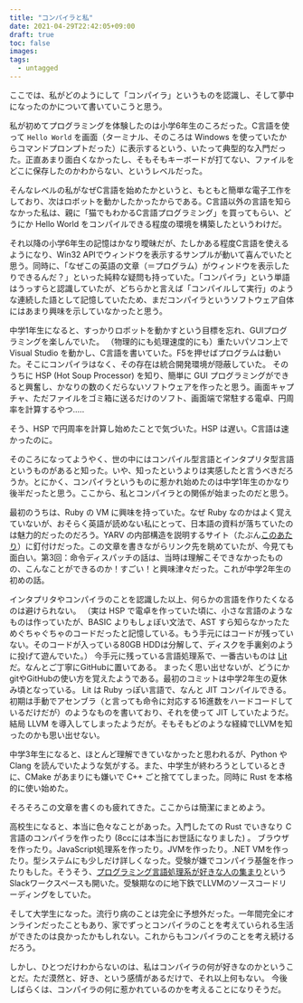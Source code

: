 ```yaml
---
title: "コンパイラと私"
date: 2021-04-29T22:42:05+09:00
draft: true
toc: false
images:
tags:
  - untagged
---
```


ここでは、私がどのようにして「コンパイラ」というものを認識し、そして夢中になったのかについて書いていこうと思う。

私が初めてプログラミングを体験したのは小学6年生のころだった。C言語を使って `Hello World` を画面（ターミナル、そのころは Windows を使っていたからコマンドプロンプトだった）に表示するという、いたって典型的な入門だった。正直あまり面白くなかったし、そもそもキーボードが打てない、ファイルをどこに保存したのかわからない、というレベルだった。

そんなレベルの私がなぜC言語を始めたかというと、もともと簡単な電子工作をしており、次はロボットを動かしたかったからである。C言語以外の言語を知らなかった私は、親に「猫でもわかるC言語プログラミング」を買ってもらい、どうにか Hello World をコンパイルできる程度の環境を構築したというわけだ。

それ以降の小学6年生の記憶はかなり曖昧だが、たしかある程度C言語を使えるようになり、Win32 APIでウィンドウを表示するサンプルが動いて喜んでいたと思う。同時に、「なぜこの英語の文章（＝プログラム）がウィンドウを表示したりできるんだ？」といった純粋な疑問も持っていた。「コンパイラ」という単語はうっすらと認識していたが、どちらかと言えば「コンパイルして実行」のような連続した語として記憶していたため、まだコンパイラというソフトウェア自体にはあまり興味を示していなかったと思う。

中学1年生になると、すっかりロボットを動かすという目標を忘れ、GUIプログラミングを楽しんでいた。
（物理的にも処理速度的にも）重たいパソコン上で Visual Studio を動かし、C言語を書いていた。F5を押せばプログラムは動いた。そこにコンパイラはなく、その存在は統合開発環境が隠蔽していた。
そのうちに HSP (Hot Soup Processor) を知り、簡単に GUI プログラミングができると興奮し、かなりの数のくだらないソフトウェアを作ったと思う。画面キャプチャ、ただファイルをゴミ箱に送るだけのソフト、画面端で常駐する電卓、円周率を計算するやつ.....

そう、HSP で円周率を計算し始めたことで気づいた。HSP は遅い。C言語は速かったのに。

そのころになってようやく、世の中にはコンパイル型言語とインタプリタ型言語というものがあると知った。いや、知ったというよりは実感したと言うべきだろうか。とにかく、コンパイラというものに惹かれ始めたのは中学1年生のかなり後半だったと思う。ここから、私とコンパイラとの関係が始まったのだと思う。

最初のうちは、Ruby の VM に興味を持っていた。なぜ Ruby なのかはよく覚えていないが、おそらく英語が読めない私にとって、日本語の資料が落ちていたのは魅力的だったのだろう。YARV の内部構造を説明するサイト（たぶん[このあたり](https://magazine.rubyist.net/articles/0007/0007-YarvManiacs.html)）に釘付けだった。この文章を書きながらリンク先を眺めていたが、今見ても面白い。第3回：命令ディスパッチの話は、当時は理解こそできなかったものの、こんなことができるのか！すごい！と興味津々だった。これが中学2年生の初めの話。

インタプリタやコンパイラのことを認識した以上、何らかの言語を作りたくなるのは避けられない。
（実は HSP で電卓を作っていた頃に、小さな言語のようなものは作っていたが、BASIC よりもしょぼい文法で、AST すら知らなかったためぐちゃぐちゃのコードだったと記憶している。もう手元にはコードが残っていない。そのコードが入っている80GB HDDは分解して、ディスクを手裏剣のように投げて遊んでいた。）
今手元に残っている言語処理系で、一番古いものは [Lit](https://github.com/maekawatoshiki/lit-x86) だ。なんとご丁寧にGitHubに置いてある。
まったく思い出せないが、どうにかgitやGitHubの使い方を覚えたようである。最初のコミットは中学2年生の夏休み頃となっている。
Lit は Ruby っぽい言語で、なんと JIT コンパイルできる。初期は手動でアセンブラ（と言っても命令に対応する16進数をハードコードしているだけだが）のようなものを書いており、それを使って JIT していたようだ。結局 LLVM を導入してしまったようだが。そもそもどのような経緯でLLVMを知ったのかも思い出せない。

中学3年生になると、ほとんど理解できていなかったと思われるが、Python や Clang を読んでいたような気がする。また、中学生が終わろうとしているときに、CMake があまりにも嫌いで C++ ごと捨ててしまった。同時に Rust を本格的に使い始めた。

そろそろこの文章を書くのも疲れてきた。ここからは簡潔にまとめよう。

高校生になると、本当に色々なことがあった。入門したての Rust でいきなり C言語のコンパイラを作ったり (8ccには本当にお世話になりました) 。 ブラウザを作ったり。JavaScript処理系を作ったり。JVMを作ったり。.NET VMを作ったり。型システムにも少しだけ詳しくなった。受験が嫌でコンパイラ基盤を作ったりもした。そうそう、[プログラミング言語処理系が好きな人の集まり](https://prog-lang-sys-ja-slack.github.io/wiki/)というSlackワークスペースも開いた。受験期なのに地下鉄でLLVMのソースコードリーディングをしていた。

そして大学生になった。流行り病のことは完全に予想外だった。一年間完全にオンラインだったこともあり、家でずっとコンパイラのことを考えていられる生活ができたのは良かったかもしれない。これからもコンパイラのことを考え続けるだろう。

しかし、ひとつだけわからないのは、私はコンパイラの何が好きなのかということだ。ただ漠然と、好き、という感情があるだけで、それ以上何もない。
今後しばらくは、コンパイラの何に惹かれているのかを考えることになりそうだ。